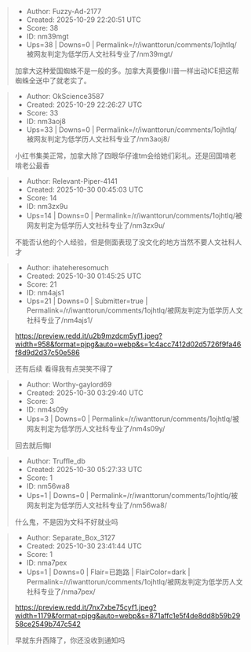 > - Author: Fuzzy-Ad-2177
> - Created: 2025-10-29 22:20:51 UTC
> - Score: 38
> - ID: nm39mgt
> - Ups=38 | Downs=0 | Permalink=/r/iwanttorun/comments/1ojhtlq/被网友判定为低学历人文社科专业了/nm39mgt/
>
> 加拿大这种爱国蜘蛛不是一般的多。加拿大真要像川普一样出动ICE把这帮蜘蛛全送中了就老实了。

> - Author: OkScience3587
> - Created: 2025-10-29 22:26:27 UTC
> - Score: 33
> - ID: nm3aoj8
> - Ups=33 | Downs=0 | Permalink=/r/iwanttorun/comments/1ojhtlq/被网友判定为低学历人文社科专业了/nm3aoj8/
>
> 小红书集美正常，加拿大除了四眼华仔谁tm会给她们彩礼。还是回国啃老啃老公最香

> - Author: Relevant-Piper-4141
> - Created: 2025-10-30 00:45:03 UTC
> - Score: 14
> - ID: nm3zx9u
> - Ups=14 | Downs=0 | Permalink=/r/iwanttorun/comments/1ojhtlq/被网友判定为低学历人文社科专业了/nm3zx9u/
>
> 不能否认他的个人经验，但是侧面表现了没文化的地方当然不要人文社科人才

> - Author: ihateheresomuch
> - Created: 2025-10-30 01:45:25 UTC
> - Score: 21
> - ID: nm4ajs1
> - Ups=21 | Downs=0 | Submitter=true | Permalink=/r/iwanttorun/comments/1ojhtlq/被网友判定为低学历人文社科专业了/nm4ajs1/
>
> https://preview.redd.it/u2b9mzdcm5yf1.jpeg?width=958&format=pjpg&auto=webp&s=1c4acc7412d02d5726f9fa46f8d9d2d37c50e586
> 
> 还有后续 看得我有点哭笑不得了

> - Author: Worthy-gaylord69
> - Created: 2025-10-30 03:29:40 UTC
> - Score: 3
> - ID: nm4s09y
> - Ups=3 | Downs=0 | Permalink=/r/iwanttorun/comments/1ojhtlq/被网友判定为低学历人文社科专业了/nm4s09y/
>
> 回去就后悔l

> - Author: Truffle_db
> - Created: 2025-10-30 05:27:33 UTC
> - Score: 1
> - ID: nm56wa8
> - Ups=1 | Downs=0 | Permalink=/r/iwanttorun/comments/1ojhtlq/被网友判定为低学历人文社科专业了/nm56wa8/
>
> 什么鬼，不是因为文科不好就业吗

> - Author: Separate_Box_3127
> - Created: 2025-10-30 23:41:44 UTC
> - Score: 1
> - ID: nma7pex
> - Ups=1 | Downs=0 | Flair=已跑路 | FlairColor=dark | Permalink=/r/iwanttorun/comments/1ojhtlq/被网友判定为低学历人文社科专业了/nma7pex/
>
> https://preview.redd.it/7nx7xbe75cyf1.jpeg?width=1179&format=pjpg&auto=webp&s=871affc1e5f4de8dd8b59b2958ce2549b747c542
> 
> 早就东升西降了，你还没收到通知吗
